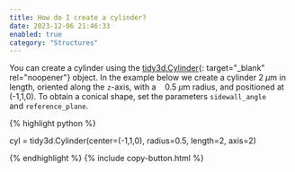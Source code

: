 ```yaml
---
title: How do I create a cylinder?
date: 2023-12-06 21:46:33
enabled: true
category: "Structures"
---
```

You can create a cylinder using the&nbsp;[tidy3d.Cylinder](https://docs.flexcompute.com/projects/tidy3d/en/latest/api/_autosummary/tidy3d.Cylinder.html){: target="_blank" rel="noopener"}&nbsp;object. In the example below we create a cylinder 2 $\mu$m in length, oriented along the `z`\-axis, with a&nbsp;&nbsp;&nbsp; 0.5 $\mu$m radius, and positioned at (-1,1,0). To obtain a conical shape, set the parameters&nbsp;`sidewall_angle` and&nbsp;`reference_plane`.&nbsp;

<div markdown class="code-snippet">{% highlight python %}

cyl = tidy3d.Cylinder(center=(-1,1,0), radius=0.5, length=2, axis=2)

{% endhighlight %}
{% include copy-button.html %}</div>
